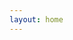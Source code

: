 ```yaml
---
layout: home
---
```


<!-- ověření webu na Mastodonu --><a rel="me" href="https://mstdn.social/@vojteaka"></a>
